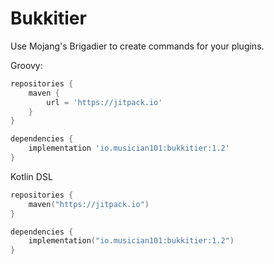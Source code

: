 # Bukkitier

Use Mojang's Brigadier to create commands for your plugins.

Groovy:
```Groovy
repositories {
    maven {
        url = 'https://jitpack.io'
    }
}

dependencies {
    implementation 'io.musician101:bukkitier:1.2'
}
```

Kotlin DSL
```Kotlin
repositories {
    maven("https://jitpack.io")
}

dependencies {
    implementation("io.musician101:bukkitier:1.2")
}
```
